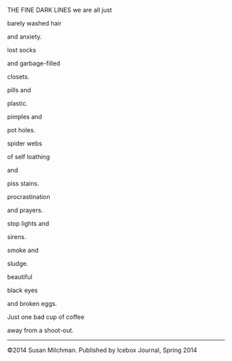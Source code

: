 THE FINE DARK LINES
we are all just

barely washed hair

and anxiety.

lost socks

and garbage-filled

closets.

pills and

plastic.

pimples and

pot holes.

spider webs

of self loathing

and

piss stains.

procrastination

and prayers.

stop lights and

sirens.

smoke and

sludge.

beautiful

black eyes

and broken eggs.

Just one bad cup of coffee

away from a shoot-out.

____________________________________________________________________

©2014 Susan Milchman. Published by Icebox Journal, Spring 2014
